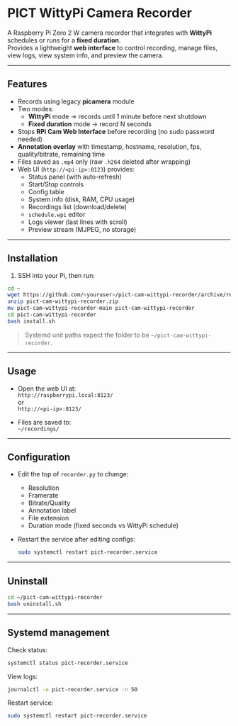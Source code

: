 # PICT WittyPi Camera Recorder

A Raspberry Pi Zero 2 W camera recorder that integrates with **WittyPi** schedules or runs for a **fixed duration**.  
Provides a lightweight **web interface** to control recording, manage files, view logs, view system info, and preview the camera.

---

## Features
- Records using legacy **picamera** module
- Two modes:
  - **WittyPi** mode → records until 1 minute before next shutdown
  - **Fixed duration** mode → record N seconds
- Stops **RPi Cam Web Interface** before recording (no sudo password needed)
- **Annotation overlay** with timestamp, hostname, resolution, fps, quality/bitrate, remaining time
- Files saved as `.mp4` only (raw `.h264` deleted after wrapping)
- Web UI (`http://<pi-ip>:8123`) provides:
  - Status panel (with auto-refresh)
  - Start/Stop controls
  - Config table
  - System info (disk, RAM, CPU usage)
  - Recordings list (download/delete)
  - `schedule.wpi` editor
  - Logs viewer (last lines with scroll)
  - Preview stream (MJPEG, no storage)

---

## Installation

1. SSH into your Pi, then run:

```bash
cd ~
wget https://github.com/<youruser>/pict-cam-wittypi-recorder/archive/refs/heads/main.zip -O pict-cam-wittypi-recorder.zip
unzip pict-cam-wittypi-recorder.zip
mv pict-cam-wittypi-recorder-main pict-cam-wittypi-recorder
cd pict-cam-wittypi-recorder
bash install.sh
```
  
> Systemd unit paths expect the folder to be `~/pict-cam-wittypi-recorder`.

---

## Usage

- Open the web UI at:  
  `http://raspberrypi.local:8123/`  
  or  
  `http://<pi-ip>:8123/`

- Files are saved to:  
  `~/recordings/`

---

## Configuration

- Edit the top of `recorder.py` to change:
  - Resolution
  - Framerate
  - Bitrate/Quality
  - Annotation label
  - File extension
  - Duration mode (fixed seconds vs WittyPi schedule)

- Restart the service after editing configs:
  ```bash
  sudo systemctl restart pict-recorder.service
  ```

---

##  Uninstall

```bash
cd ~/pict-cam-wittypi-recorder
bash uninstall.sh
```

---

##  Systemd management

Check status:
```bash
systemctl status pict-recorder.service
```

View logs:
```bash
journalctl -u pict-recorder.service -n 50
```

Restart service:
```bash
sudo systemctl restart pict-recorder.service
```
